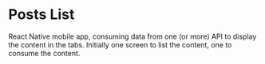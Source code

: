 # Posts List

React Native mobile app, consuming data from one (or more) API to display the content in the tabs. Initially one screen to list the content, one to consume the content.
